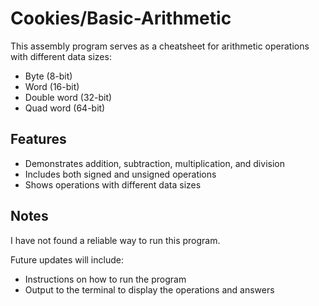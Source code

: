 # Cookies/Basic-Arithmetic

This assembly program serves as a cheatsheet for arithmetic operations with different data sizes:
- Byte (8-bit)
- Word (16-bit)
- Double word (32-bit)
- Quad word (64-bit)

## Features
- Demonstrates addition, subtraction, multiplication, and division
- Includes both signed and unsigned operations
- Shows operations with different data sizes

## Notes
I have not found a reliable way to run this program.

Future updates will include:
* Instructions on how to run the program
* Output to the terminal to display the operations and answers
